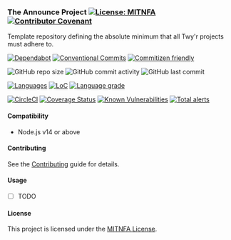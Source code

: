 ### The Announce Project [![License: MITNFA](https://img.shields.io/badge/License-MIT-yellow.svg)](https://spdx.org/licenses/MITNFA.html) [![Contributor Covenant](https://img.shields.io/badge/Contributor%20Covenant-v2.0%20adopted-ff69b4.svg)](CODE_OF_CONDUCT.md)
Template repository defining the absolute minimum that all Twy'r projects must adhere to.

[![Dependabot](https://flat.badgen.net/dependabot/twyr/announce?icon=dependabot)](https://app.dependabot.com/accounts/twyr/repos/258831598)
[![Conventional Commits](https://img.shields.io/badge/Conventional%20Commits-1.0.0-brightgreen.svg)](https://conventionalcommits.org)
[![Commitizen friendly](https://img.shields.io/badge/commitizen-friendly-brightgreen.svg)](http://commitizen.github.io/cz-cli/)

![GitHub repo size](https://img.shields.io/github/repo-size/twyr/announce)
![GitHub commit activity](https://img.shields.io/github/commit-activity/m/twyr/announce)
![GitHub last commit](https://img.shields.io/github/last-commit/twyr/announce)

[![Languages](https://badgen.net/lgtm/langs/g/twyr/announce)](https://lgtm.com/projects/g/twyr/announce)
[![LoC](https://badgen.net/lgtm/lines/g/twyr/announce)](https://lgtm.com/projects/g/twyr/announce)
[![Language grade](https://badgen.net/lgtm/grade/g/twyr/announce)](https://lgtm.com/projects/g/twyr/announce/context:javascript)

[![CircleCI](https://circleci.com/gh/twyr/announce.svg?style=shield&circle-token=5b5a717014a209604624b6e25cee1552e6174315)](https://circleci.com/gh/twyr/announce)
[![Coverage Status](https://coveralls.io/repos/github/twyr/announce/badge.svg?branch=master)](https://coveralls.io/github/twyr/announce?branch=master)
[![Known Vulnerabilities](https://snyk.io/test/github/twyr/announce/badge.svg)](https://snyk.io/test/github/twyr/announce)
[![Total alerts](https://img.shields.io/lgtm/alerts/g/twyr/announce.svg?logo=lgtm&logoWidth=18)](https://lgtm.com/projects/g/twyr/announce/alerts/)


#### Compatibility
* Node.js v14 or above


#### Contributing
See the [Contributing](CONTRIBUTING.md) guide for details.


#### Usage
- [ ] TODO


#### License
This project is licensed under the [MITNFA License](LICENSE.md).

